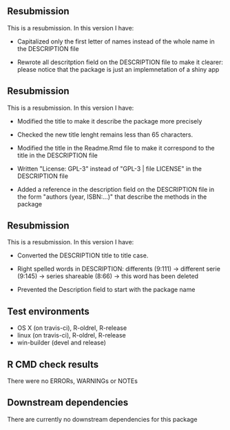 ## Resubmission
This is a resubmission. In this version I have:

* Capitalized only the first letter of names instead of the whole name in the DESCRIPTION file 

* Rewrote all descritption field on the DESCRIPTION file to make it clearer: please notice that the package is just an implemnetation of a shiny app 


## Resubmission
This is a resubmission. In this version I have:

* Modified the title to make it describe the package more precisely

* Checked the new title lenght remains less than 65 characters.

* Modified the title in the Readme.Rmd file to make it correspond to the title in the DESCRIPTION file  

* Written "License: GPL-3" instead of "GPL-3 | file LICENSE" in the DESCRIPTION file

* Added a reference in the description field on the DESCRIPTION file in the form "authors (year, ISBN:...)" that describe the methods in the package 


## Resubmission
This is a resubmission. In this version I have:

* Converted the DESCRIPTION title to title case.

* Right spelled words in DESCRIPTION:
    differents (9:111) -> different
    serie (9:145) -> series
    shareable (8:66) -> this word has been deleted 
    
* Prevented the Description field to start with the package name 

## Test environments
* OS X (on travis-ci), R-oldrel, R-release
* linux (on travis-ci), R-oldrel, R-release
* win-builder (devel and release)

## R CMD check results
There were no ERRORs, WARNINGs or NOTEs

## Downstream dependencies
There are currently no downstream dependencies for this package